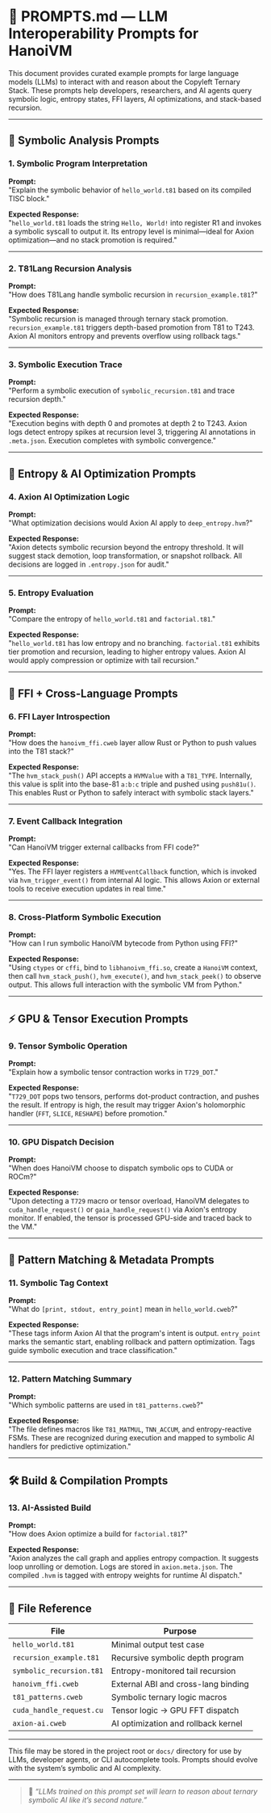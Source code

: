 # 🤖 PROMPTS.md — LLM Interoperability Prompts for HanoiVM

This document provides curated example prompts for large language models (LLMs) to interact with and reason about the Copyleft Ternary Stack. These prompts help developers, researchers, and AI agents query symbolic logic, entropy states, FFI layers, AI optimizations, and stack-based recursion.

---

## 🧠 Symbolic Analysis Prompts

### 1. Symbolic Program Interpretation

**Prompt:**  
"Explain the symbolic behavior of `hello_world.t81` based on its compiled TISC block."

**Expected Response:**  
"`hello_world.t81` loads the string `Hello, World!` into register R1 and invokes a symbolic syscall to output it. Its entropy level is minimal—ideal for Axion optimization—and no stack promotion is required."

---

### 2. T81Lang Recursion Analysis

**Prompt:**  
"How does T81Lang handle symbolic recursion in `recursion_example.t81`?"

**Expected Response:**  
"Symbolic recursion is managed through ternary stack promotion. `recursion_example.t81` triggers depth-based promotion from T81 to T243. Axion AI monitors entropy and prevents overflow using rollback tags."

---

### 3. Symbolic Execution Trace

**Prompt:**  
"Perform a symbolic execution of `symbolic_recursion.t81` and trace recursion depth."

**Expected Response:**  
"Execution begins with depth 0 and promotes at depth 2 to T243. Axion logs detect entropy spikes at recursion level 3, triggering AI annotations in `.meta.json`. Execution completes with symbolic convergence."

---

## 🧮 Entropy & AI Optimization Prompts

### 4. Axion AI Optimization Logic

**Prompt:**  
"What optimization decisions would Axion AI apply to `deep_entropy.hvm`?"

**Expected Response:**  
"Axion detects symbolic recursion beyond the entropy threshold. It will suggest stack demotion, loop transformation, or snapshot rollback. All decisions are logged in `.entropy.json` for audit."

---

### 5. Entropy Evaluation

**Prompt:**  
"Compare the entropy of `hello_world.t81` and `factorial.t81`."

**Expected Response:**  
"`hello_world.t81` has low entropy and no branching. `factorial.t81` exhibits tier promotion and recursion, leading to higher entropy values. Axion AI would apply compression or optimize with tail recursion."

---

## 🌉 FFI + Cross-Language Prompts

### 6. FFI Layer Introspection

**Prompt:**  
"How does the `hanoivm_ffi.cweb` layer allow Rust or Python to push values into the T81 stack?"

**Expected Response:**  
"The `hvm_stack_push()` API accepts a `HVMValue` with a `T81_TYPE`. Internally, this value is split into the base-81 `a:b:c` triple and pushed using `push81u()`. This enables Rust or Python to safely interact with symbolic stack layers."

---

### 7. Event Callback Integration

**Prompt:**  
"Can HanoiVM trigger external callbacks from FFI code?"

**Expected Response:**  
"Yes. The FFI layer registers a `HVMEventCallback` function, which is invoked via `hvm_trigger_event()` from internal AI logic. This allows Axion or external tools to receive execution updates in real time."

---

### 8. Cross-Platform Symbolic Execution

**Prompt:**  
"How can I run symbolic HanoiVM bytecode from Python using FFI?"

**Expected Response:**  
"Using `ctypes` or `cffi`, bind to `libhanoivm_ffi.so`, create a `HanoiVM` context, then call `hvm_stack_push()`, `hvm_execute()`, and `hvm_stack_peek()` to observe output. This allows full interaction with the symbolic VM from Python."

---

## ⚡ GPU & Tensor Execution Prompts

### 9. Tensor Symbolic Operation

**Prompt:**  
"Explain how a symbolic tensor contraction works in `T729_DOT`."

**Expected Response:**  
"`T729_DOT` pops two tensors, performs dot-product contraction, and pushes the result. If entropy is high, the result may trigger Axion's holomorphic handler (`FFT`, `SLICE`, `RESHAPE`) before promotion."

---

### 10. GPU Dispatch Decision

**Prompt:**  
"When does HanoiVM choose to dispatch symbolic ops to CUDA or ROCm?"

**Expected Response:**  
"Upon detecting a `T729` macro or tensor overload, HanoiVM delegates to `cuda_handle_request()` or `gaia_handle_request()` via Axion's entropy monitor. If enabled, the tensor is processed GPU-side and traced back to the VM."

---

## 🔁 Pattern Matching & Metadata Prompts

### 11. Symbolic Tag Context

**Prompt:**  
"What do `[print, stdout, entry_point]` mean in `hello_world.cweb`?"

**Expected Response:**  
"These tags inform Axion AI that the program's intent is output. `entry_point` marks the semantic start, enabling rollback and pattern optimization. Tags guide symbolic execution and trace classification."

---

### 12. Pattern Matching Summary

**Prompt:**  
"Which symbolic patterns are used in `t81_patterns.cweb`?"

**Expected Response:**  
"The file defines macros like `T81_MATMUL`, `TNN_ACCUM`, and entropy-reactive FSMs. These are recognized during execution and mapped to symbolic AI handlers for predictive optimization."

---

## 🛠️ Build & Compilation Prompts

### 13. AI-Assisted Build

**Prompt:**  
"How does Axion optimize a build for `factorial.t81`?"

**Expected Response:**  
"Axion analyzes the call graph and applies entropy compaction. It suggests loop unrolling or demotion. Logs are stored in `axion.meta.json`. The compiled `.hvm` is tagged with entropy weights for runtime AI dispatch."

---

## 📁 File Reference

| File                     | Purpose                             |
|--------------------------|-------------------------------------|
| `hello_world.t81`        | Minimal output test case            |
| `recursion_example.t81`  | Recursive symbolic depth program    |
| `symbolic_recursion.t81` | Entropy-monitored tail recursion    |
| `hanoivm_ffi.cweb`       | External ABI and cross-lang binding |
| `t81_patterns.cweb`      | Symbolic ternary logic macros       |
| `cuda_handle_request.cu` | Tensor logic → GPU FFT dispatch     |
| `axion-ai.cweb`          | AI optimization and rollback kernel |

---

This file may be stored in the project root or `docs/` directory for use by LLMs, developer agents, or CLI autocomplete tools. Prompts should evolve with the system’s symbolic and AI complexity.

---

> 🧠 *“LLMs trained on this prompt set will learn to reason about ternary symbolic AI like it’s second nature.”*
